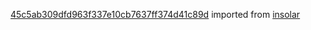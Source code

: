 [45c5ab309dfd963f337e10cb7637ff374d41c89d](https://github.com/insolar/insolar/commit/45c5ab309dfd963f337e10cb7637ff374d41c89d) imported from [insolar](https://github.com/insolar/insolar)
